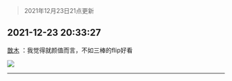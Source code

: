 > 2021年12月23日21点更新
<link rel="stylesheet" href="https://cdn.jsdelivr.net/gh/taotie6/sampleJSON@main/css/photo_show.css">
<meta name="referrer" content="no-referrer" />


 ## 2021-12-23 20:33:27 

 [㪚木](https://www.coolapk.com/feed/32320312?shareKey=OGJmOTM1ZWNiYTY3NjFjNDc1YmU~) ：我觉得就颜值而言，不如三棒的flip好看 

<div class="album">
<img class="img-item" src="http://image.coolapk.com/feed/2021/0604/09/3142203_cc75c90b_1482_4911@300x300.gif" />
</div>

 ------- 

